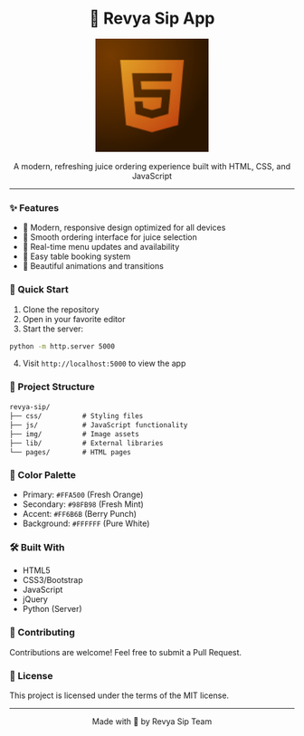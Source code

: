 
<h1 align="center">🧃 Revya Sip App</h1>

<p align="center">
  <img src="generated-icon.png" width="200" alt="Revya Sip Logo"/>
</p>

<p align="center">
  A modern, refreshing juice ordering experience built with HTML, CSS, and JavaScript
</p>

---

### ✨ Features

- 🎨 Modern, responsive design optimized for all devices
- 🛒 Smooth ordering interface for juice selection
- 📱 Real-time menu updates and availability
- 🎯 Easy table booking system
- 💫 Beautiful animations and transitions

### 🚀 Quick Start

1. Clone the repository
2. Open in your favorite editor
3. Start the server:
```bash
python -m http.server 5000
```
4. Visit `http://localhost:5000` to view the app

### 📂 Project Structure

```
revya-sip/
├── css/          # Styling files
├── js/           # JavaScript functionality
├── img/          # Image assets
├── lib/          # External libraries
└── pages/        # HTML pages
```

### 🎨 Color Palette

- Primary: `#FFA500` (Fresh Orange)
- Secondary: `#98FB98` (Fresh Mint)
- Accent: `#FF6B6B` (Berry Punch)
- Background: `#FFFFFF` (Pure White)

### 🛠️ Built With

- HTML5
- CSS3/Bootstrap
- JavaScript
- jQuery
- Python (Server)


### 🤝 Contributing

Contributions are welcome! Feel free to submit a Pull Request.

### 📝 License

This project is licensed under the terms of the MIT license.

---

<p align="center">Made with 🧃 by Revya Sip Team</p>
